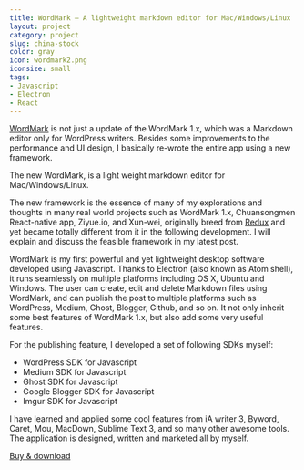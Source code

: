 ```yaml
---
title: WordMark – A lightweight markdown editor for Mac/Windows/Linux
layout: project
category: project
slug: china-stock
color: gray
icon: wordmark2.png
iconsize: small
tags:
- Javascript
- Electron
- React
---
```


[WordMark](http://wordmarkapp.com) is not just a update of the WordMark 1.x, which was a Markdown editor only for WordPress writers. Besides some improvements to the performance and UI design, I basically re-wrote the entire app using a new framework.

The new WordMark, is a light weight markdown editor for Mac/Windows/Linux.

The new framework is the essence of many of my explorations and thoughts in many real world projects such as WordMark 1.x, Chuansongmen React-native app, Ziyue.io, and Xun-wei, originally breed from [Redux](https://github.com/reactjs/redux) and yet became totally different from it in the following development. I will explain and discuss the feasible framework in my latest post.

WordMark is my first powerful and yet lightweight desktop software developed using Javascript. Thanks to Electron (also known as Atom shell), it runs seamlessly on multiple platforms including OS X, Ubuntu and Windows. The user can create, edit and delete Markdown files using WordMark, and can publish the post to multiple platforms such as WordPress, Medium, Ghost, Blogger, Github, and so on. It not only inherit some best features of WordMark 1.x, but also add some very useful features.

For the publishing feature, I developed a set of following SDKs myself:

- WordPress SDK for Javascript
- Medium SDK for Javascript
- Ghost SDK for Javascript
- Google Blogger SDK for Javascript
- Imgur SDK for Javascript

I have learned and applied some cool features from iA writer 3, Byword, Caret, Mou, MacDown, Sublime Text 3, and so many other awesome tools. The application is designed, written and marketed all by myself.

[Buy & download][1]

[1]: http://wordmarkapp.com